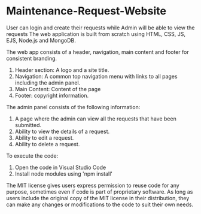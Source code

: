 # Maintenance-Request-Website
User can login and create their requests while Admin will be able to view the requests
The web application is built from scratch using HTML, CSS, JS, EJS, Node.js and MongoDB.

The web app consists of a header, navigation, main content and footer for consistent branding. 
1. Header section: A logo and a site title.
2. Navigation: A common top navigation menu with links to all pages including the admin panel.
3. Main Content: Content of the page
4. Footer: copyright information.

The admin panel consists of the following information:
1. A page where the admin can view all the requests that have been submitted. 
2. Ability to view the details of a request.
3. Ability to edit a request.
4. Ability to delete a request.

To execute the code:
1. Open the code in Visual Studio Code
2. Install node modules using 'npm install'

The MIT license gives users express permission to reuse code for any purpose, sometimes even if code is part of proprietary software. As long as users include the original copy of the MIT license in their distribution, they can make any changes or modifications to the code to suit their own needs.
